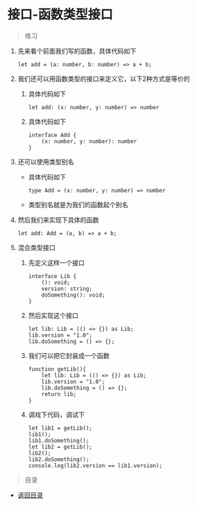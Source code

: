 # 接口-函数类型接口

> 练习
1. 先来看个前面我们写的函数，具体代码如下
    ```
    let add = (a: number, b: number) => a + b;
    ```
2. 我们还可以用函数类型的接口来定义它，以下2种方式是等价的
    1. 具体代码如下
        ```
        let add: (x: number, y: number) => number
        ```    
    2. 具体代码如下
        ```
        interface Add {
            (x: number, y: number): number
        }
        ```
3. 还可以使用类型别名
    * 具体代码如下
        ```
        type Add = (x: number, y: number) => number
        ```            
    * 类型别名就是为我们的函数起个别名  
    
4. 然后我们来实现下具体的函数   
    ```
    let add: Add = (a, b) => a + b;
    ```   
    
5. 混合类型接口
    1. 先定义这样一个接口
        ```
        interface Lib {
            (): void;
            version: string;
            doSomething(): void;
        }
        ```    
    2. 然后实现这个接口
        ```
        let lib: Lib = (() => {}) as Lib;
        lib.version = "1.0";
        lib.doSomething = () => {};
        ```    
    3. 我们可以把它封装成一个函数
        ```
        function getLib(){
            let lib: Lib = (() => {}) as Lib;
            lib.version = "1.0";
            lib.doSomething = () => {};
            return lib;
        }
        ```    
    4. 调戏下代码，调试下
        ```
        let lib1 = getLib();
        lib1();
        lib1.doSomething();
        let lib2 = getLib();
        lib2();
        lib2.doSomething();
        console.log(lib2.version == lib1.version);
        ```    

> 目录

* [返回目录](../../README.md)        